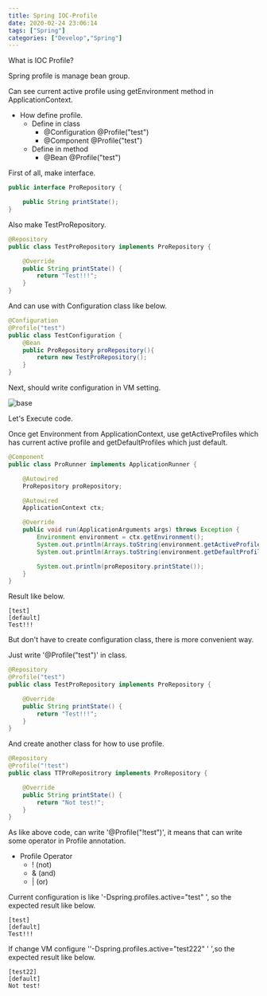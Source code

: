 ```yaml
---
title: Spring IOC-Profile
date: 2020-02-24 23:06:14
tags: ["Spring"]
categories: ["Develop","Spring"]
---
```


What is IOC Profile?

<!-- more -->


Spring profile is manage bean group.

Can see current active profile using getEnvironment method in ApplicationContext.

- How define profile.
    - Define in class
        - @Configuration @Profile("test")
        - @Component     @Profile("test")
    - Define in method
        - @Bean @Profile("test")


First of all, make interface.        
~~~java
public interface ProRepository {

    public String printState();
}
~~~

Also make TestProRepository.
~~~java
@Repository
public class TestProRepository implements ProRepository {

    @Override
    public String printState() {
        return "Test!!!";
    }
}
~~~

And can use with Configuration class like below.

~~~java
@Configuration
@Profile("test")
public class TestConfiguration {
    @Bean
    public ProRepository proRepository(){
        return new TestProRepository();
    }
}
~~~

Next, should write configuration in VM setting.

![base](/document/Spring/IOCing/IOC/vmSetting.PNG)


Let's Execute code.

Once get Environment from ApplicationContext, use getActiveProfiles which has current active profile and getDefaultProfiles which just default.

~~~java
@Component
public class ProRunner implements ApplicationRunner {

    @Autowired
    ProRepository proRepository;

    @Autowired
    ApplicationContext ctx;

    @Override
    public void run(ApplicationArguments args) throws Exception {
        Environment environment = ctx.getEnvironment();
        System.out.println(Arrays.toString(environment.getActiveProfiles()));
        System.out.println(Arrays.toString(environment.getDefaultProfiles()));

        System.out.println(proRepository.printState());
    }
}
~~~

Result like below.
~~~
[test]
[default]
Test!!!
~~~

But don't have to create configuration class, there is more convenient way.

Just write '@Profile("test")' in class.
~~~java
@Repository
@Profile("test")
public class TestProRepository implements ProRepository {

    @Override
    public String printState() {
        return "Test!!!";
    }
}
~~~

And create another class for how to use profile.

~~~java
@Repository
@Profile("!test")
public class TTProRepositrory implements ProRepository {

    @Override
    public String printState() {
        return "Not test!";
    }
}
~~~

As like above code, can write '@Profile("!test")', it means that can write some operator in Profile annotation.

- Profile Operator
    - ! (not)
    - & (and)
    - | (or)

Current configuration is like '-Dspring.profiles.active="test" ', so the expected result like below.

~~~
[test]
[default]
Test!!!
~~~

If change VM configure ''-Dspring.profiles.active="test222" ' ',so the expected result like below.

~~~
[test22]
[default]
Not test!
~~~
